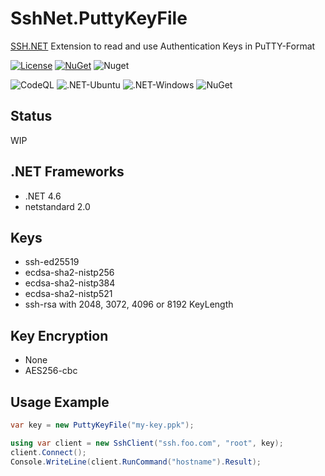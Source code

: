 SshNet.PuttyKeyFile
=============
[SSH.NET](https://github.com/sshnet/SSH.NET) Extension to read and use Authentication Keys in PuTTY-Format

[![License](https://img.shields.io/github/license/darinkes/SshNet.PuttyKeyFile)](https://github.com/darinkes/SshNet.PuttyKeyFile/blob/main/LICENSE)
[![NuGet](https://img.shields.io/nuget/v/SshNet.PuttyKeyFile.svg?style=flat)](https://www.nuget.org/packages/SshNet.PuttyKeyFile)
![Nuget](https://img.shields.io/nuget/dt/SshNet.PuttyKeyFile)

![CodeQL](https://github.com/darinkes/SshNet.PuttyKeyFile/workflows/CodeQL/badge.svg)
![.NET-Ubuntu](https://github.com/darinkes/SshNet.PuttyKeyFile/workflows/.NET-Ubuntu/badge.svg)
![.NET-Windows](https://github.com/darinkes/SshNet.PuttyKeyFile/workflows/.NET-Windows/badge.svg)
![NuGet](https://github.com/darinkes/SshNet.PuttyKeyFile/workflows/NuGet/badge.svg)

## Status
WIP

## .NET Frameworks

* .NET 4.6
* netstandard 2.0

## Keys
* ssh-ed25519
* ecdsa-sha2-nistp256
* ecdsa-sha2-nistp384
* ecdsa-sha2-nistp521
* ssh-rsa with 2048, 3072, 4096 or 8192 KeyLength

## Key Encryption
* None
* AES256-cbc

## Usage Example

```cs
var key = new PuttyKeyFile("my-key.ppk");

using var client = new SshClient("ssh.foo.com", "root", key);
client.Connect();
Console.WriteLine(client.RunCommand("hostname").Result);
```